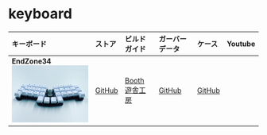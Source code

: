 # keyboard

|キーボード|ストア|ビルドガイド|ガーバーデータ|ケース|Youtube|
|:---|:---|:---|:---|:---|:---|
|**EndZone34**<br><img src = "https://github.com/takashicompany/endzone34/raw/master/images/13.jpg?raw=true" width = "300px" />|[GitHub](https://github.com/takashicompany/endzone34)|[Booth](https://takashicompany.booth.pm/items/3169572)<br>[遊舎工房](https://shop.yushakobo.jp/products/2992)|[GitHub](https://github.com/takashicompany/endzone34/tree/master/gerber)|[GitHub](https://github.com/takashicompany/endzone34/tree/master/case)||
